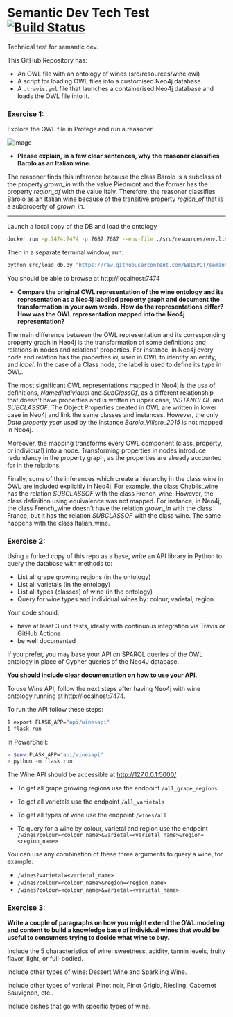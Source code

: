 # Semantic Dev Tech Test  [![Build Status](https://travis-ci.com/EBISPOT/semantic_dev_tech_test.svg?branch=main)](https://travis-ci.com/EBISPOT/semantic_dev_tech_test)

Technical test for semantic dev.

This GitHub Repository has:

 *  An OWL file with an ontology of wines (src/resources/wine.owl)
 *  A script for loading OWL files into a customised Neo4j database.
 *  A `.travis.yml` file that launches a containerised Neo4j database and loads the OWL file into it.
 

### Exercise 1:

Explore the OWL file in Protege and run a reasoner.

![image](https://user-images.githubusercontent.com/112839/97699007-60bd2f00-1aa1-11eb-8e1a-ab8a5b1c98ac.png)

* **Please explain, in a few clear sentences, why the reasoner classifies Barolo as an Italian wine.**

The reasoner finds this inference because the class Barolo is a subclass of the property *grown_in* with the value Piedmont and the former has the property *region_of* with the value Italy. Therefore, the reasoner classifies Barolo as an Italian wine because of the transitive property *region_of* that is a subproperty of *grown_in*.

---


Launch a local copy of the DB and load the ontology

```sh
docker run -p:7474:7474 -p 7687:7687 --env-file ./src/resources/env.list matentzn/vfb-prod
```
Then in a separate terminal window, run:

```sh
python src/load_db.py "https://raw.githubusercontent.com/EBISPOT/semantic_dev_tech_test/main/src/resources/wine.owl"
```

You should be able to browse at http://localhost:7474

* **Compare the original OWL representation of the wine ontology and its representation as a Neo4j labelled property graph and document the transformation in your own words. How do the representations differ? How was the OWL representation mapped into the Neo4j representation?**

The main difference between the OWL representation and its corresponding property graph in Neo4j is the transformation of some definitions and relations in nodes and relations' properties. For instance, in Neo4j every node and relation has the properties *iri*, used in OWL to identify an entity, and *label*. In the case of a Class node, the label is used to define its type in OWL.

The most significant OWL representations mapped in Neo4j is the use of definitions, *NamedIndividual* and *SubClassOf*, as a different relationship that doesn't have properties and is written in upper case, *INSTANCEOF* and *SUBCLASSOF*.  The Object Properties created in OWL are written in lower case in Neo4j and link the same classes and instances. However, the only *Data property year* used by the instance *Barolo_Villero_2015* is not mapped in Neo4j. 

Moreover, the mapping transforms every OWL component (class, property, or individual) into a node. Transforming properties in nodes introduce redundancy in the property graph, as the properties are already accounted for in the relations.

Finally, some of the inferences which create a hierarchy in the class wine in OWL are included explicitly in Neo4j. For example, the class Chablis\_wine has the relation *SUBCLASSOF* with the class French\_wine. However, the class definition using equivalence was not mapped. For instance, in Neo4j, the class French\_wine doesn't have the relation *grown_in* with the class France, but it has the relation *SUBCLASSOF* with the class wine. The same happens with the class Italian\_wine.

### Exercise 2: 

Using a forked copy of this repo as a base, write an API library in Python to query the database with methods to:

* List all grape growing regions (in the ontology)
* List all varietals  (in the ontology)
* List all types (classes) of wine  (in the ontology)
* Query for wine types and individual wines by: colour, varietal, region

Your code should:
  * have at least 3 unit tests, ideally with continuous integration via Travis or GitHub Actions
  * be well documented

If you prefer, you may base your API on SPARQL queries of the OWL ontology in place of Cypher queries of the Neo4J database.

**You should include clear documentation on how to use your API.**

To use Wine API, follow the next steps after having Neo4j with wine ontology running at http://localhost:7474.

To run the API follow these steps:

```sh
$ export FLASK_APP="api/winesapi"
$ flask run
```

In PowerShell:

```sh
> $env:FLASK_APP="api/winesapi"
> python -m flask run
```

The Wine API should be accessible at http://127.0.0.1:5000/


* To get all grape growing regions use the endpoint `/all_grape_regions`

* To get all varietals use the endpoint `/all_varietals`

* To get all types of wine use the endpoint `/wines/all`

* To query for a wine by colour, varietal and region use the endpoint `/wines?colour=<colour_name>&varietal=<varietal_name>&region=<region_name>`

You can use any combination of these three arguments to query a wine, for example:

* `/wines?varietal=<varietal_name>`
* `/wines?colour=<colour_name>&region=<region_name>`
* `/wines?colour=<colour_name>&varietal=<varietal_name>`


### Exercise 3:

**Write a couple of paragraphs on how you might extend the OWL modeling and content to build a knowledge base of individual wines that would be useful to consumers trying to decide what wine to buy.**

Include the 5 characteristics of wine: sweetness, acidity, tannin levels, fruity flavor, light, or full-bodied.

Include other types of wine: Dessert Wine and Sparkling Wine.

Include other types of varietal: Pinot noir, Pinot Grigio, Riesling, Cabernet Sauvignon, etc..

Include dishes that go with specific types of wine.